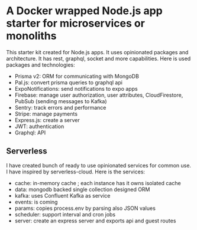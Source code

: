 # A Docker wrapped Node.js app starter for microservices or monoliths

This starter kit created for Node.js apps. It uses opinionated packages and architecture. It has rest, graphql, socket and more capabilities. Here is used packages and technologies:

- Prisma v2: ORM for communicating with MongoDB
- Pal.js: convert prisma queries to graphql api
- ExpoNotifications: send notifications to expo apps
- Firebase: manage user authorization, user attributes, CloudFirestore, PubSub (sending messages to Kafka)
- Sentry: track errors and performance
- Stripe: manage payments
- Express.js: create a server
- JWT: authentication
- Graphql: API


## Serverless
I have created bunch of ready to use opinionated services for common use. I have inspired by serverless-cloud. Here is the services:
- cache: in-memory cache ; each instance has it owns isolated cache
- data: mongodb backed single collection designed ORM
- kafka: uses Confluent Kafka as service
- events: is coming
- params: copies process.env by parsing also JSON values
- scheduler: support interval and cron jobs
- server: create an express server and exports api and guest routes